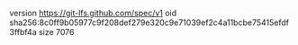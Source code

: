 version https://git-lfs.github.com/spec/v1
oid sha256:8c0ff9b05977c9f208def279e320c9e71039ef2c4a11bcbe75415efdf3ffbf4a
size 7076
